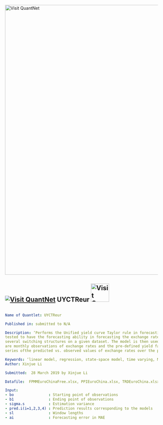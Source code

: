 
[<img src="https://github.com/QuantLet/Styleguide-and-FAQ/blob/master/pictures/banner.png" width="888" alt="Visit QuantNet">](http://quantlet.de/)

## [<img src="https://github.com/QuantLet/Styleguide-and-FAQ/blob/master/pictures/qloqo.png" alt="Visit QuantNet">](http://quantlet.de/) **UYCTReur** [<img src="https://github.com/QuantLet/Styleguide-and-FAQ/blob/master/pictures/QN2.png" width="60" alt="Visit QuantNet 2.0">](http://quantlet.de/)

```yaml

Name of Quantlet: UYCTReur

Published in: submitted to N/A 

Description: ‘Performs the Unified yield curve Taylor rule in forecasting thed exchange rates, a combination of yield factors are 
tested to have the forecasting ability in forecasting the exchange rates. To fit a model with possible structural changes, we set 
several switching structures on a given dataset. The model is then used for forecasting over 3-12 monthos horizons. The input data 
are monthly observations of exchange rates and the pre-defined yield factors. Computes MAE for the forecasted values. Plots the time 
series ofthe predicted vs. observed values of exchange rates over the prediction interval.’

Keywords: ‘linear model, regression, state-space model, time varying, Markov Switching, exchange rates, prediction.’
Author: Xinjue Li

Submitted:  28 March 2019 by Xinjue Li

Datafile:  FPMMEuroChinaFree.xlsx, PPIEuroChina.xlsx, TRDEuroChina.xlsx, TREuroChina.xlsx, TBR.xlsx

Input: 
- bo                : Starting point of observations 
- b1                : Ending point of observations 
- sigma.s           : Estimation variance
- pred.i(i=1,2,3,4) : Prediction results corresponding to the models
- sl                : Window lengths
- ai                : Forecasting error in MAE 




```

